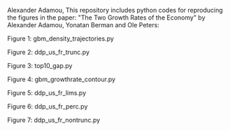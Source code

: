 Alexander Adamou, This repository includes python codes for reproducing the figures in the paper: "The Two Growth Rates of the Economy" by Alexander Adamou, Yonatan Berman and Ole Peters:

Figure 1: gbm_density_trajectories.py

Figure 2: ddp_us_fr_trunc.py

Figure 3: top10_gap.py

Figure 4: gbm_growthrate_contour.py

Figure 5: ddp_us_fr_lims.py

Figure 6: ddp_us_fr_perc.py

Figure 7: ddp_us_fr_nontrunc.py
